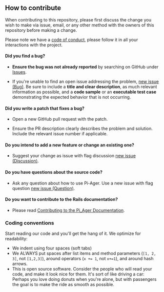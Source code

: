 ## How to contribute

When contributing to this repository, please first discuss the change you wish to make via issue,
email, or any other method with the owners of this repository before making a change.

Please note we have a [code of conduct](https://github.com/Tronje-the-Falconer/Pi-Ager/.github/CODE_OF_CONDUCT.md), please follow it in all your interactions with the project.

#### **Did you find a bug?**

* **Ensure the bug was not already reported** by searching on GitHub under [Issues](https://github.com/Tronje-the-Falconer/Pi-Ager/issues).

* If you're unable to find an open issue addressing the problem, [new issue (Bug)](https://github.com/Tronje-the-Falconer/Pi-Ager/issues/new?labels=Bug). Be sure to include a **title and clear description**, as much relevant information as possible, and a **code sample** or an **executable test case** demonstrating the expected behavior that is not occurring.

#### **Did you write a patch that fixes a bug?**

* Open a new GitHub pull request with the patch.

* Ensure the PR description clearly describes the problem and solution. Include the relevant issue number if applicable.

#### **Do you intend to add a new feature or change an existing one?**

* Suggest your change as issue with flag discussion [new issue (Discussion)](https://github.com/Tronje-the-Falconer/Pi-Ager/issues/new?labels=Discussion).

#### **Do you have questions about the source code?**

* Ask any question about how to use Pi-Ager. Use a new issue with flag question [new issue (Question)](https://github.com/Tronje-the-Falconer/Pi-Ager/issues/new?labels=Question).

#### **Do you want to contribute to the Rails documentation?**

* Please read [Contributing to the Pi_Ager Documentation](https://github.com/Tronje-the-Falconer/pi-ager/wiki).

### Coding conventions

Start reading our code and you'll get the hang of it. We optimize for readability:

  * We indent using four spaces (soft tabs)
  * We ALWAYS put spaces after list items and method parameters (`[1, 2, 3]`, not `[1,2,3]`), around operators (`x += 1`, not `x+=1`), and around hash arrows.
  * This is open source software. Consider the people who will read your code, and make it look nice for them. It's sort of like driving a car: Perhaps you love doing donuts when you're alone, but with passengers the goal is to make the ride as smooth as possible.
